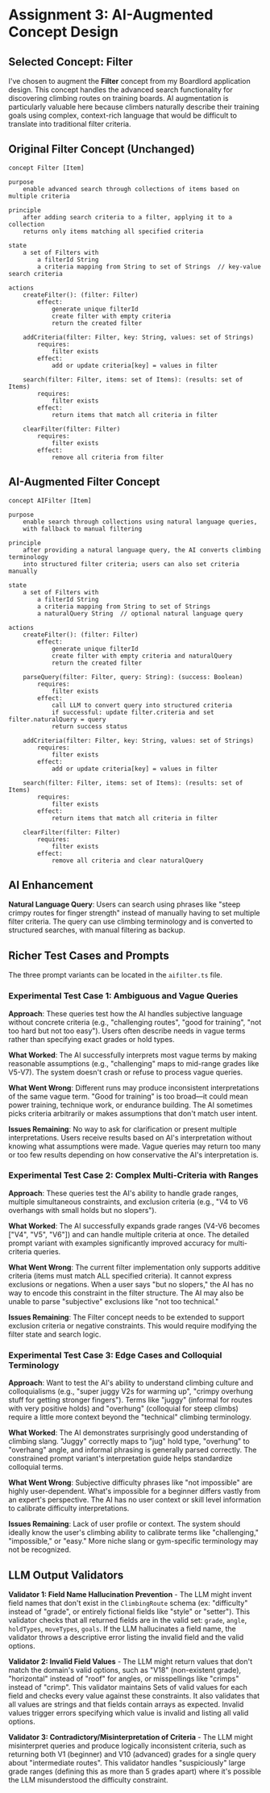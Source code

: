 # Assignment 3: AI-Augmented Concept Design

## Selected Concept: Filter

I've chosen to augment the **Filter** concept from my Boardlord application design. This concept handles the advanced search functionality for discovering climbing routes on training boards. AI augmentation is particularly valuable here because climbers naturally describe their training goals using complex, context-rich language that would be difficult to translate into traditional filter criteria.

## Original Filter Concept (Unchanged)

```
concept Filter [Item]

purpose
    enable advanced search through collections of items based on multiple criteria

principle
    after adding search criteria to a filter, applying it to a collection
    returns only items matching all specified criteria

state
    a set of Filters with
        a filterId String
        a criteria mapping from String to set of Strings  // key-value search criteria

actions
    createFilter(): (filter: Filter)
        effect:
            generate unique filterId
            create filter with empty criteria
            return the created filter

    addCriteria(filter: Filter, key: String, values: set of Strings)
        requires:
            filter exists
        effect:
            add or update criteria[key] = values in filter

    search(filter: Filter, items: set of Items): (results: set of Items)
        requires:
            filter exists
        effect:
            return items that match all criteria in filter

    clearFilter(filter: Filter)
        requires:
            filter exists
        effect:
            remove all criteria from filter
```

## AI-Augmented Filter Concept

```
concept AIFilter [Item]

purpose
    enable search through collections using natural language queries,
    with fallback to manual filtering

principle
    after providing a natural language query, the AI converts climbing terminology
    into structured filter criteria; users can also set criteria manually

state
    a set of Filters with
        a filterId String
        a criteria mapping from String to set of Strings
        a naturalQuery String  // optional natural language query

actions
    createFilter(): (filter: Filter)
        effect:
            generate unique filterId
            create filter with empty criteria and naturalQuery
            return the created filter

    parseQuery(filter: Filter, query: String): (success: Boolean)
        requires:
            filter exists
        effect:
            call LLM to convert query into structured criteria
            if successful: update filter.criteria and set filter.naturalQuery = query
            return success status

    addCriteria(filter: Filter, key: String, values: set of Strings)
        requires:
            filter exists
        effect:
            add or update criteria[key] = values in filter

    search(filter: Filter, items: set of Items): (results: set of Items)
        requires:
            filter exists
        effect:
            return items that match all criteria in filter

    clearFilter(filter: Filter)
        requires:
            filter exists
        effect:
            remove all criteria and clear naturalQuery
```

## AI Enhancement

**Natural Language Query**: Users can search using phrases like "steep crimpy routes for finger strength" instead of manually having to set multiple filter criteria. The query can use climbing terminology and is converted to structured searches, with manual filtering as backup.

## Richer Test Cases and Prompts

The three prompt variants can be located in the `aifilter.ts` file.

### Experimental Test Case 1: Ambiguous and Vague Queries

**Approach**: These queries test how the AI handles subjective language without concrete criteria (e.g., "challenging routes", "good for training", "not too hard but not too easy"). Users often describe needs in vague terms rather than specifying exact grades or hold types.

**What Worked**: The AI successfully interprets most vague terms by making reasonable assumptions (e.g., "challenging" maps to mid-range grades like V5-V7). The system doesn't crash or refuse to process vague queries.

**What Went Wrong**: Different runs may produce inconsistent interpretations of the same vague term. "Good for training" is too broad—it could mean power training, technique work, or endurance building. The AI sometimes picks criteria arbitrarily or makes assumptions that don't match user intent.

**Issues Remaining**: No way to ask for clarification or present multiple interpretations. Users receive results based on AI's interpretation without knowing what assumptions were made. Vague queries may return too many or too few results depending on how conservative the AI's interpretation is.

### Experimental Test Case 2: Complex Multi-Criteria with Ranges

**Approach**: These queries test the AI's ability to handle grade ranges, multiple simultaneous constraints, and exclusion criteria (e.g., "V4 to V6 overhangs with small holds but no slopers").

**What Worked**: The AI successfully expands grade ranges (V4-V6 becomes ["V4", "V5", "V6"]) and can handle multiple criteria at once. The detailed prompt variant with examples significantly improved accuracy for multi-criteria queries.

**What Went Wrong**: The current filter implementation only supports additive criteria (items must match ALL specified criteria). It cannot express exclusions or negations. When a user says "but no slopers," the AI has no way to encode this constraint in the filter structure. The AI may also be unable to parse "subjective" exclusions like "not too technical."

**Issues Remaining**: The Filter concept needs to be extended to support exclusion criteria or negative constraints. This would require modifying the filter state and search logic.

### Experimental Test Case 3: Edge Cases and Colloquial Terminology

**Approach**: Want to test the AI's ability to understand climbing culture and colloquialisms (e.g., "super juggy V2s for warming up", "crimpy overhung stuff for getting stronger fingers"). Terms like "juggy" (informal for routes with very positive holds) and "overhung" (colloquial for steep climbs) require a little more context beyond the "technical" climbing terminology.

**What Worked**: The AI demonstrates surprisingly good understanding of climbing slang. "Juggy" correctly maps to "jug" hold type, "overhung" to "overhang" angle, and informal phrasing is generally parsed correctly. The constrained prompt variant's interpretation guide helps standardize colloquial terms.

**What Went Wrong**: Subjective difficulty phrases like "not impossible" are highly user-dependent. What's impossible for a beginner differs vastly from an expert's perspective. The AI has no user context or skill level information to calibrate difficulty interpretations.

**Issues Remaining**: Lack of user profile or context. The system should ideally know the user's climbing ability to calibrate terms like "challenging," "impossible," or "easy." More niche slang or gym-specific terminology may not be recognized.

## LLM Output Validators

**Validator 1: Field Name Hallucination Prevention** - The LLM might invent field names that don't exist in the `ClimbingRoute` schema (ex: "difficulty" instead of "grade", or entirely fictional fields like "style" or "setter"). This validator checks that all returned fields are in the valid set: `grade`, `angle`, `holdTypes`, `moveTypes`, `goals`. If the LLM hallucinates a field name, the validator throws a descriptive error listing the invalid field and the valid options.

**Validator 2: Invalid Field Values** - The LLM might return values that don't match the domain's valid options, such as "V18" (non-existent grade), "horizontal" instead of "roof" for angles, or misspellings like "crimps" instead of "crimp". This validator maintains Sets of valid values for each field and checks every value against these constraints. It also validates that all values are strings and that fields contain arrays as expected. Invalid values trigger errors specifying which value is invalid and listing all valid options.

**Validator 3: Contradictory/Misinterpretation of Criteria** - The LLM might misinterpret queries and produce logically inconsistent criteria, such as returning both V1 (beginner) and V10 (advanced) grades for a single query about "intermediate routes". This validator handles "suspiciously" large grade ranges (defining this as more than 5 grades apart) where it's possible the LLM misunderstood the difficulty constraint.
